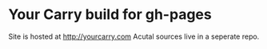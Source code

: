Your Carry build for gh-pages 
=============

Site is hosted at http://yourcarry.com
Acutal sources live in a seperate repo.
